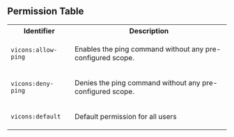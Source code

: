 
## Permission Table

<table>
<tr>
<th>Identifier</th>
<th>Description</th>
</tr>


<tr>
<td>

`vicons:allow-ping`

</td>
<td>

Enables the ping command without any pre-configured scope.

</td>
</tr>

<tr>
<td>

`vicons:deny-ping`

</td>
<td>

Denies the ping command without any pre-configured scope.

</td>
</tr>

<tr>
<td>

`vicons:default`

</td>
<td>

Default permission for all users

</td>
</tr>
</table>

